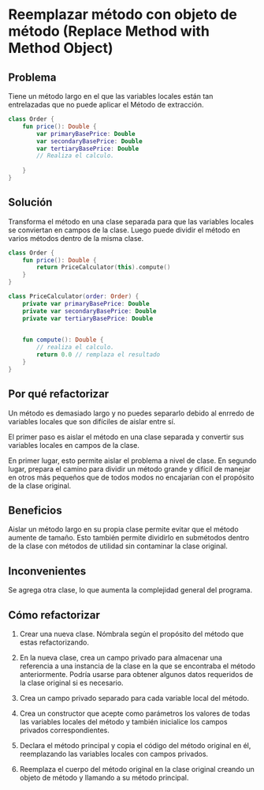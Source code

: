 # Reemplazar método con objeto de método (Replace Method with Method Object)

## Problema

Tiene un método largo en el que las variables locales están tan entrelazadas que no puede aplicar el Método de extracción.

```Kotlin
class Order {
    fun price(): Double {
        var primaryBasePrice: Double
        var secondaryBasePrice: Double
        var tertiaryBasePrice: Double
        // Realiza el calculo.
        
    }
}
```

## Solución

Transforma el método en una clase separada para que las variables locales se conviertan en campos de la clase. Luego puede dividir el método en varios métodos dentro de la misma clase.

```Kotlin
class Order {
    fun price(): Double {
        return PriceCalculator(this).compute()
    }
}

class PriceCalculator(order: Order) {
    private var primaryBasePrice: Double
    private var secondaryBasePrice: Double
    private var tertiaryBasePrice: Double
    

    fun compute(): Double {
        // realiza el calculo.
        return 0.0 // remplaza el resultado
    }
}
```
## Por qué refactorizar

Un método es demasiado largo y no puedes separarlo debido al enrredo de variables locales que son difíciles de aislar entre sí.

El primer paso es aislar el método en una clase separada y convertir sus variables locales en campos de la clase.

En primer lugar, esto permite aislar el problema a nivel de clase. En segundo lugar, prepara el camino para dividir un método grande y difícil de manejar en otros más pequeños que de todos modos no encajarían con el propósito de la clase original.

## Beneficios

Aislar un método largo en su propia clase permite evitar que el método aumente de tamaño. Esto también permite dividirlo en submétodos dentro de la clase con métodos de utilidad sin contaminar la clase original.

## Inconvenientes

Se agrega otra clase, lo que aumenta la complejidad general del programa.

## Cómo refactorizar

1. Crear una nueva clase. Nómbrala según el propósito del método que estas refactorizando.

2. En la nueva clase, crea un campo privado para almacenar una referencia a una instancia de la clase en la que se encontraba el método anteriormente. Podría usarse para obtener algunos datos requeridos de la clase original si es necesario.

3. Crea un campo privado separado para cada variable local del método.

4. Crea un constructor que acepte como parámetros los valores de todas las variables locales del método y también inicialice los campos privados correspondientes.

5. Declara el método principal y copia el código del método original en él, reemplazando las variables locales con campos privados.

6. Reemplaza el cuerpo del método original en la clase original creando un objeto de método y llamando a su método principal.
